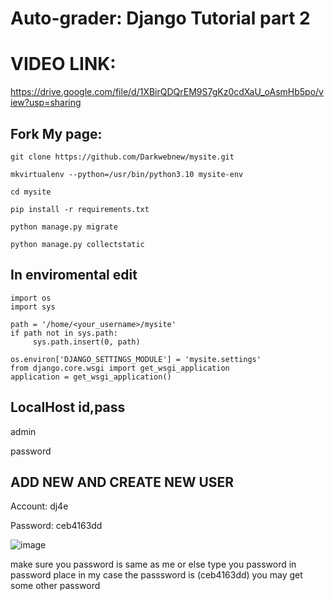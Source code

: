 # Auto-grader: Django Tutorial part 2

# VIDEO LINK:

https://drive.google.com/file/d/1XBirQDQrEM9S7gKz0cdXaU_oAsmHb5po/view?usp=sharing


## Fork My page:
```
git clone https://github.com/Darkwebnew/mysite.git
```

```
mkvirtualenv --python=/usr/bin/python3.10 mysite-env
```

```
cd mysite
```

```
pip install -r requirements.txt
```

```
python manage.py migrate
```

```
python manage.py collectstatic
```
## In enviromental edit
```
import os
import sys

path = '/home/<your_username>/mysite'
if path not in sys.path:
     sys.path.insert(0, path)

os.environ['DJANGO_SETTINGS_MODULE'] = 'mysite.settings'
from django.core.wsgi import get_wsgi_application
application = get_wsgi_application()
```

## LocalHost id,pass

admin

password

## ADD NEW AND CREATE NEW USER

Account: dj4e

Password: ceb4163dd

![image](https://github.com/user-attachments/assets/94a71117-f8d6-4b4c-8864-4defe290f1eb)

make sure you password is same as me or else type you password in password place in my case the passsword is (ceb4163dd) you may get some other password
